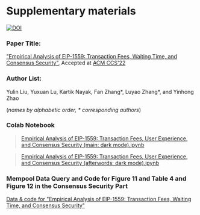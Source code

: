 # Supplementary materials
[![DOI](https://zenodo.org/badge/DOI/10.5281/zenodo.6443223.svg)](https://doi.org/10.5281/zenodo.6443223)
### Paper Title: 

["Empirical Analysis of EIP-1559: Transaction Fees, Waiting Time, and Consensus Security"](https://arxiv.org/abs/2201.05574), Accepted at [ACM CCS'22](https://www.sigsac.org/ccs/CCS2022/call-for-papers.html)

### Author List: 

Yulin Liu, Yuxuan Lu, Kartik Nayak, Fan Zhang\*, Luyao Zhang\*, and Yinhong Zhao 

(*names by alphabetic order, \* corresponding authors*)

### Colab Notebook
> [Empirical Analysis of EIP-1559: Transaction Fees, User Experience, and Consensus Security (main: dark mode).ipynb](https://colab.research.google.com/drive/1ZCklHeCyWwR07F9arfrLvboNDCDhbzm3?usp=sharing)

> [Empirical Analysis of EIP-1559: Transaction Fees, User Experience, and Consensus Security (afterwords: dark mode).ipynb](https://colab.research.google.com/drive/13Z_epFrZJHtQjXb24Y4JuYDnw8YUPw3l?usp=sharing)

### Mempool Data Query and Code for Figure 11 and Table 4 and Figure 12 in the Consensus Security Part
[Data & code for "Empirical Analysis of EIP-1559: Transaction Fees, Waiting Time, and Consensus Security"](https://github.com/decensyslab/eip-1559-empirical-study)
